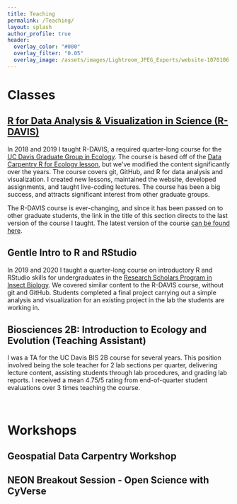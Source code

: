 ```yaml
---
title: Teaching
permalink: /Teaching/
layout: splash
author_profile: true
header:
  overlay_color: "#000"
  overlay_filter: "0.05"
  overlay_image: /assets/images/Lightroom_JPEG_Exports/website-1070106.jpg
---
```


# Classes

## [R for Data Analysis & Visualization in Science (R-DAVIS)](https://mcmaurer.github.io/R-DAVIS-3.0/index.html)

In 2018 and 2019 I taught R-DAVIS, a required quarter-long course for the [UC Davis Graduate Group in Ecology](https://ecology.ucdavis.edu/). The course is based off of the [Data Carpentry R for Ecology lesson](https://datacarpentry.org/R-ecology-lesson/), but we've modified the content significantly over the years. The course covers git, GitHub, and R for data analysis and visualization. I created new lessons, maintained the website, developed assignments, and taught live-coding lectures. The course has been a big success, and attracts significant interest from other graduate groups.

The R-DAVIS course is ever-changing, and since it has been passed on to other graduate students, the link in the title of this section directs to the last version of the course I taught. The latest version of the course [can be found here](https://gge-ucd.github.io/R-DAVIS/).

## Gentle Intro to R and RStudio

In 2019 and 2020 I taught a quarter-long course on introductory R and RStudio skills for undergraduates in the [Research Scholars Program in Insect Biology](http://insectscholars.ucdavis.edu/). We covered similar content to the R-DAVIS course, without git and GitHub. Students completed a final project carrying out a simple analysis and visualization for an existing project in the lab the students are working in.

## Biosciences 2B: Introduction to Ecology and Evolution (Teaching Assistant)

I was a TA for the UC Davis BIS 2B course for several years. This position involved being the sole teacher for 2 lab sections per quarter, delivering lecture content, assisting students through lab procedures, and grading lab reports. I received a mean 4.75/5 rating from end-of-quarter student evaluations over 3 times teaching the course.

<br>

# Workshops

## Geospatial Data Carpentry Workshop

## NEON Breakout Session - Open Science with CyVerse